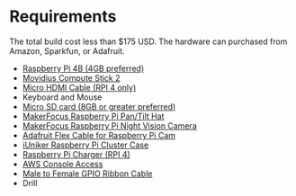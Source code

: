 # Requirements

The total build cost less than $175 USD. The hardware can purchased from Amazon, Sparkfun, or Adafruit. 

* [Raspberry Pi 4B (4GB preferred)](https://www.amazon.com/Raspberry-Model-2019-Quad-Bluetooth/dp/B07TC2BK1X/ref=sr_1_4?crid=LZN14ISFUOTG&keywords=raspberry%2Bpi%2B4&qid=1574606619&sprefix=Raspberry%2Caps%2C137&sr=8-4&th=1)
* [Movidius Compute Stick 2](https://www.amazon.com/Intel-Neural-Compute-Stick-2/dp/B07KT6361R/ref=sr_1_3?crid=2KB8XV62FX9VO&keywords=movidius+neural+compute+stick+2&qid=1574606594&sprefix=Movidius+com%2Caps%2C136&sr=8-3)
* [Micro HDMI Cable (RPI 4 only)](https://www.amazon.com/CanaKit-Raspberry-Micro-HDMI-Cable/dp/B07TTKD38N/ref=sr_1_6?crid=82C6QPM5OIJT&keywords=micro+hdmi+cable+raspberry+pi+4&qid=1574606538&sprefix=micro+hdmi+cable+raspb%2Celectronics%2C132&sr=8-6)
* Keyboard and Mouse
* [Micro SD card (8GB or greater preferred)](https://www.amazon.com/SanDisk-Ultra-microSDXC-Memory-Adapter/dp/B073JYVKNX/ref=sxin_2_osp5-8072c2ba_cov?ascsubtag=8072c2ba-3482-48e6-8df8-5137040a3efa&creativeASIN=B073JYVKNX&cv_ct_id=amzn1.osp.8072c2ba-3482-48e6-8df8-5137040a3efa&cv_ct_pg=search&cv_ct_wn=osp-search&keywords=micro+sd+card&linkCode=oas&pd_rd_i=B073JYVKNX&pd_rd_r=d5814d0d-7eb4-4c96-9436-2184a48fd4bd&pd_rd_w=5uIYa&pd_rd_wg=u6ToA&pf_rd_p=a23a388c-add5-49df-b293-a31ade89c6bf&pf_rd_r=5FVNXJZN2P0X0YR38Y3Z&qid=1574606470&s=electronics&tag=androidcentralosp-20)
* [MakerFocus Raspberry Pi Pan/Tilt Hat](https://www.amazon.com/MakerFocus-Raspberry-Controller-Intensity-Resolution/dp/B07PVS85VK/ref=sr_1_2?keywords=Pan+Tilt+hat&qid=1574606167&s=electronics&sr=1-2)
* [MakerFocus Raspberry Pi Night Vision Camera](https://www.amazon.com/d/Networking-Products/Makerfocus-Raspberry-Camera-Adjustable-Focus-Raspberry-pi/B06XYDCN5N)
* [Adafruit Flex Cable for Raspberry Pi Cam](https://www.amazon.com/Adafruit-Cable-Raspberry-Camera-Display/dp/B00I6LJ19G/ref=sr_1_12?crid=2FADQWTTZ0QYF&keywords=pi+camera+ribbon+cable&qid=1574606393&s=electronics&sprefix=Pi+camera+ribbo%2Celectronics%2C127&sr=1-12)
* [iUniker Raspberry Pi Cluster Case](https://www.amazon.com/iUniker-Raspberry-Cluster-Heatsink-4-Layers/dp/B07CTG5N3V/ref=pd_sbs_147_t_1/142-1061574-1018447?_encoding=UTF8&pd_rd_i=B07CTG5N3V&pd_rd_r=ae9620b3-0656-4d68-9ee4-2b51d3a1a283&pd_rd_w=h6QM8&pd_rd_wg=SxJtP&pf_rd_p=5cfcfe89-300f-47d2-b1ad-a4e27203a02a&pf_rd_r=E1KFP4P3A99HV8YSM9KM&psc=1&refRID=E1KFP4P3A99HV8YSM9KM)
* [Raspberry Pi Charger (RPI 4)](https://www.amazon.com/CanaKit-Raspberry-Power-Supply-USB-C/dp/B07TYQRXTK/ref=sr_1_3?keywords=raspberry+pi+4+charger&qid=1574606653&sr=8-3)
* [AWS Console Access](https://aws.amazon.com/console/)
* [Male to Female GPIO Ribbon Cable](https://www.amazon.com/UCTRONICS-Breadboard-Connection-Raspberry-Display/dp/B07D991KMR/ref=sr_1_2?keywords=raspberry+pi+header+extender+ribbon&qid=1574632192&sr=8-2)
* Drill